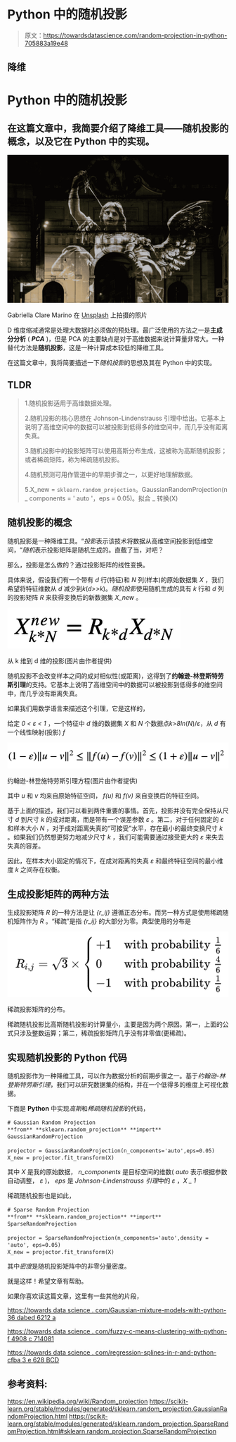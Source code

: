 # Python 中的随机投影

> 原文：<https://towardsdatascience.com/random-projection-in-python-705883a19e48>

## 降维

# Python 中的随机投影

## 在这篇文章中，我简要介绍了降维工具——随机投影的概念，以及它在 Python 中的实现。

![](img/0fb634137d1d5165647cfc7dc30561b3.png)

Gabriella Clare Marino 在 [Unsplash](https://unsplash.com?utm_source=medium&utm_medium=referral) 上拍摄的照片

D 维度缩减通常是处理大数据时必须做的预处理。最广泛使用的方法之一是**主成分分析** ( ***PCA*** )，但是 PCA 的主要缺点是对于高维数据来说计算量非常大。一种替代方法是**随机投影**，这是一种计算成本较低的降维工具。

在这篇文章中，我将简要描述一下*随机投影*的思想及其在 Python 中的实现。

## TLDR

> 1.随机投影适用于高维数据处理。
> 
> 2.随机投影的核心思想在 Johnson-Lindenstrauss 引理中给出。它基本上说明了高维空间中的数据可以被投影到低得多的维空间中，而几乎没有距离失真。
> 
> 3.随机投影中的投影矩阵可以使用高斯分布生成，这被称为高斯随机投影；或者稀疏矩阵，称为稀疏随机投影。
> 
> 4.随机预测可用作管道中的早期步骤之一，以更好地理解数据。
> 
> 5.X_new = `sklearn.random_projection`。GaussianRandomProjection(n _ components = ' auto '，eps = 0.05)。拟合 _ 转换(X)

## 随机投影的概念

随机投影是一种降维工具。“*投影*表示该技术将数据从高维空间投影到低维空间，“*随机*表示投影矩阵是随机生成的。直截了当，对吧？

那么，投影是怎么做的？通过投影矩阵的线性变换。

具体来说，假设我们有一个带有 *d* 行(特征)和 *N* 列(样本)的原始数据集 *X* ，我们希望将特征维数从 *d* 减少到*k*(*d>>k*)。*随机投影*使用随机生成的具有 *k* 行和 *d* 列的投影矩阵 *R* 来获得变换后的新数据集 *X_new* 。

![](img/3bd3aa4d8d7a63fe05d1a0fe23a7d3ee.png)

从 k 维到 d 维的投影(图片由作者提供)

随机投影不会改变样本之间的成对相似性(或距离)，这得到了**约翰逊-林登斯特劳斯引理**的支持。它基本上说明了高维空间中的数据可以被投影到低得多的维空间中，而几乎没有距离失真。

如果我们用数学语言来描述这个引理，它是这样的，

给定 *0 < ε < 1* ，一个特征中 *d* 维的数据集 *X* 和 *N* 个数据点*k*>*8ln*(*N*)/*ε*，从 *d* 有一个线性映射(投影) *f*

![](img/1389b28becd69c3aa71842ff5ad39f81.png)

约翰逊-林登施特劳斯引理方程(图片由作者提供)

其中 *u* 和 *v* 均来自原始特征空间， *f(u)* 和 *f(v)* 来自变换后的特征空间。

基于上面的描述，我们可以看到两件重要的事情。首先，投影并没有完全保持从尺寸 *d* 到尺寸 *k* 的成对距离，而是带有一个误差参数 *ε* 。第二，对于任何固定的 *ε* 和样本大小 *N* ，对于成对距离失真的“可接受”水平，存在最小的最终变换尺寸 *k* 。如果我们仍然想更努力地减少尺寸 *k* ，我们可能需要通过接受更大的 *ε* 来失去失真的容差。

因此，在样本大小固定的情况下，在成对距离的失真 *ε* 和最终特征空间的最小维度 *k* 之间存在权衡。

## 生成投影矩阵的两种方法

生成投影矩阵 *R* 的一种方法是让 *{r_ij}* 遵循正态分布。而另一种方式是使用稀疏随机矩阵作为 *R* 。“稀疏”是指 *{r_ij}* 的大部分为零。典型使用的分布是

![](img/8d44d86e46e559f279b7ce53aea08170.png)

稀疏投影矩阵的分布。

稀疏随机投影比高斯随机投影的计算量小，主要是因为两个原因。第一，上面的公式只涉及整数运算；第二，稀疏投影矩阵几乎没有非零值(更稀疏)。

## 实现随机投影的 Python 代码

随机投影作为一种降维工具，可以作为数据分析的前期步骤之一。基于*约翰逊-林登斯特劳斯引理*，我们可以研究数据集的结构，并在一个低得多的维度上可视化数据。

下面是 **Python** 中实现*高斯*和*稀疏随机投影*的代码，

```
# Gaussian Random Projection
**from** **sklearn.random_projection** **import** GaussianRandomProjection

projector = GaussianRandomProjection(n_components='auto',eps=0.05)
X_new = projector.fit_transform(X) 
```

其中 *X* 是我的原始数据， *n_components* 是目标空间的维数( *auto* 表示根据参数自动调整， *ε* )， *eps* 是 *Johnson-Lindenstrauss 引理*中的 *ε* ，*X _ 1*

稀疏随机投影也是如此，

```
# Sparse Random Projection
**from** **sklearn.random_projection** **import** SparseRandomProjection

projector = SparseRandomProjection(n_components='auto',density = 'auto', eps=0.05)
X_new = projector.fit_transform(X)
```

其中*密度*是随机投影矩阵中的非零分量密度。

就是这样！希望文章有帮助。

如果你喜欢读这篇文章，这里有一些其他的片段，

[https://towards data science . com/Gaussian-mixture-models-with-python-36 dabed 6212 a](/gaussian-mixture-models-with-python-36dabed6212a)

[https://towards data science . com/fuzzy-c-means-clustering-with-python-f 4908 c 714081](/fuzzy-c-means-clustering-with-python-f4908c714081)

[https://towards data science . com/regression-splines-in-r-and-python-cfba 3 e 628 BCD](/regression-splines-in-r-and-python-cfba3e628bcd)

## 参考资料:

<https://en.wikipedia.org/wiki/Random_projection>    <https://scikit-learn.org/stable/modules/generated/sklearn.random_projection.GaussianRandomProjection.html>  <https://scikit-learn.org/stable/modules/generated/sklearn.random_projection.SparseRandomProjection.html#sklearn.random_projection.SparseRandomProjection> 
